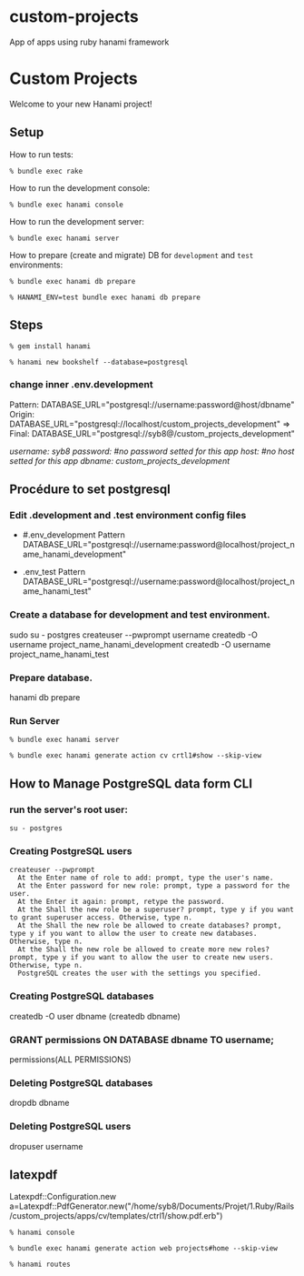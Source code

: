 # custom-projects
App of apps using ruby hanami framework



# Custom Projects

Welcome to your new Hanami project!

## Setup

How to run tests:

```
% bundle exec rake
```

How to run the development console:

```
% bundle exec hanami console
```

How to run the development server:

```
% bundle exec hanami server
```

How to prepare (create and migrate) DB for `development` and `test` environments:

```
% bundle exec hanami db prepare

% HANAMI_ENV=test bundle exec hanami db prepare
```

## Steps

 ```
% gem install hanami
```

```
% hanami new bookshelf --database=postgresql
```

### change inner .env.development
Pattern: DATABASE_URL="postgresql://username:password@host/dbname"
Origin: DATABASE_URL="postgresql://localhost/custom_projects_development" =>
Final: DATABASE_URL="postgresql://syb8@/custom_projects_development"

_username: syb8_
_password: #no password setted for this app_
_host: #no host setted for this app_
_dbname: custom_projects_development_

## Procédure to set postgresql

### Edit .development and .test environment config files
+ #.env_development Pattern
DATABASE_URL="postgresql://username:password@localhost/project_name_hanami_development"

+ .env_test Pattern
DATABASE_URL="postgresql://username:password@localhost/project_name_hanami_test"

### Create a database for development and test environment.

sudo su - postgres
createuser --pwprompt username
createdb -O username project_name_hanami_development
createdb -O username project_name_hanami_test

### Prepare database.
hanami db prepare


### Run Server

```
% bundle exec hanami server
```

```
% bundle exec hanami generate action cv crtl1#show --skip-view
```












## How to Manage PostgreSQL data form CLI

### run the server's root user:
    su - postgres

### Creating PostgreSQL users
    createuser --pwprompt
      At the Enter name of role to add: prompt, type the user's name.
      At the Enter password for new role: prompt, type a password for the user.
      At the Enter it again: prompt, retype the password.
      At the Shall the new role be a superuser? prompt, type y if you want to grant superuser access. Otherwise, type n.
      At the Shall the new role be allowed to create databases? prompt, type y if you want to allow the user to create new databases. Otherwise, type n.
      At the Shall the new role be allowed to create more new roles? prompt, type y if you want to allow the user to create new users. Otherwise, type n.
      PostgreSQL creates the user with the settings you specified.

### Creating PostgreSQL databases
  createdb -O user dbname (createdb dbname)

### GRANT permissions ON DATABASE dbname TO username;
  permissions(ALL PERMISSIONS)

### Deleting PostgreSQL databases
  dropdb dbname

### Deleting PostgreSQL users
  dropuser username


## latexpdf
Latexpdf::Configuration.new
a=Latexpdf::PdfGenerator.new("/home/syb8/Documents/Projet/1.Ruby/Rails/custom_projects/apps/cv/templates/ctrl1/show.pdf.erb")

```
% hanami console
```

```
% bundle exec hanami generate action web projects#home --skip-view
```

```
% hanami routes
```
